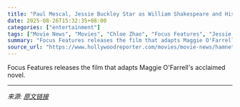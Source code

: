 ```yaml
---
title: "Paul Mescal, Jessie Buckley Star as William Shakespeare and His Wife in Chloé Zhao’s ‘Hamnet’ Trailer"
date: 2025-08-26T15:32:35+08:00
categories: ["entertainment"]
tags: ["Movie News", "Movies", "Chloe Zhao", "Focus Features", "Jessie Buckley", "Paul Mescal", "Toronto International Film Festival", "trailer"]
summary: "Focus Features releases the film that adapts Maggie O'Farrell's acclaimed novel."
source_url: "https://www.hollywoodreporter.com/movies/movie-news/hamnet-trailer-paul-mescal-jessie-buckley-chloe-zhao-1236353679/"
---
```


Focus Features releases the film that adapts Maggie O'Farrell's acclaimed novel.

---

*来源: [原文链接](https://www.hollywoodreporter.com/movies/movie-news/hamnet-trailer-paul-mescal-jessie-buckley-chloe-zhao-1236353679/)*
